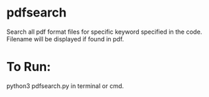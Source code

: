 # pdfsearch
Search all pdf format files for specific keyword specified in the code.<br />
Filename will be displayed if found in pdf.

# To Run:
python3 pdfsearch.py in terminal or cmd.

